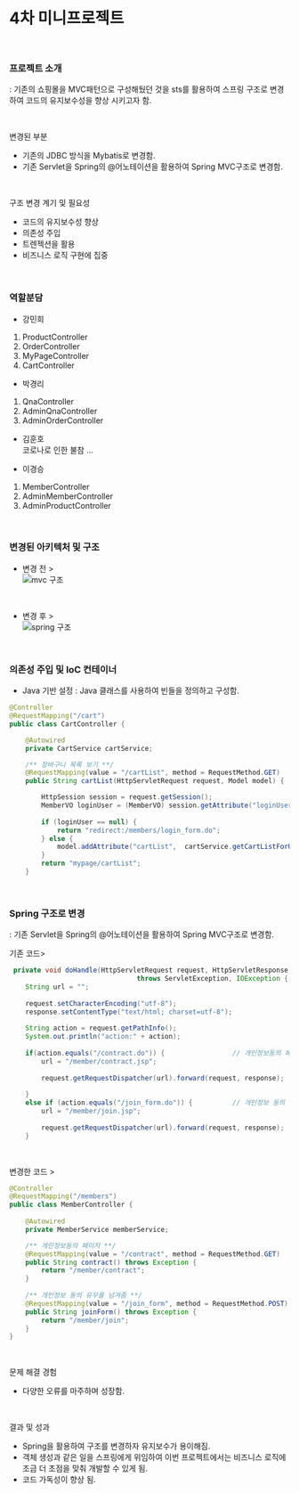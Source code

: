 # 4차 미니프로젝트

<br>

### 프로젝트 소개
: 기존의 쇼핑몰을 MVC패턴으로 구성해뒀던 것을 sts를 활용하여 스프링 구조로 변경하여 코드의 유지보수성을 향상 시키고자 함. 

<br>

변경된 부분 

- 기존의 JDBC 방식을 Mybatis로 변경함. 
- 기존 Servlet을 Spring의 @어노테이션을 활용하여 Spring MVC구조로 변경함.

<br>

구조 변경 계기 및 필요성

- 코드의 유지보수성 향상 
- 의존성 주입 
- 트렌젝션을 활용 
- 비즈니스 로직 구현에 집중

<br>

### 역할분담
- 강민희
1. ProductController
2. OrderController
3. MyPageController
4. CartController
   <br>
   
- 박경리
1. QnaController
2. AdminQnaController
3. AdminOrderController
   <br>
   
- 김훈호 <br>
  코로나로 인한 불참 ...
  
- 이경승
1. MemberController
2. AdminMemberController
3. AdminProductController
 
<br>


### 변경된 아키텍처 및 구조

- 변경 전 > <br>
![mvc 구조](https://github.com/kyungseung/Bootcamp_project04_shopping/assets/81572693/637878b6-6bc0-46d5-9378-29353a38327c)

<br>

- 변경 후 > <br>
![spring 구조](https://github.com/kyungseung/Bootcamp_project04_shopping/assets/81572693/bbb84d5e-84ac-4414-9232-36ba88474d81)

<br>

### 의존성 주입 및 IoC 컨테이너
- Java 기반 설정
: Java 클래스를 사용하여 빈들을 정의하고 구성함. <br>

```java
@Controller
@RequestMapping("/cart")
public class CartController {

	@Autowired
	private CartService cartService;

	/** 장바구니 목록 보기 **/
	@RequestMapping(value = "/cartList", method = RequestMethod.GET)
	public String cartList(HttpServletRequest request, Model model) {

		HttpSession session = request.getSession();
		MemberVO loginUser = (MemberVO) session.getAttribute("loginUser");
	
		if (loginUser == null) {
			return "redirect:/members/login_form.do";
		} else {
			model.addAttribute("cartList",  cartService.getCartListForUser(loginUser));
		}
		return "mypage/cartList";
	}
```

 <br>

 ### Spring 구조로 변경
 : 기존 Servlet을 Spring의 @어노테이션을 활용하여 Spring MVC구조로 변경함. <br>

기존 코드> <br>
```java
 private void doHandle(HttpServletRequest request, HttpServletResponse response) 
								throws ServletException, IOException {
	String url = "";
		
	request.setCharacterEncoding("utf-8");
	response.setContentType("text/html; charset=utf-8");
		
	String action = request.getPathInfo();
	System.out.println("action:" + action);
		
	if(action.equals("/contract.do")) {					// 개인정보동의 페이지
		url = "/member/contract.jsp";
			
		request.getRequestDispatcher(url).forward(request, response);
		
	}
	else if (action.equals("/join_form.do")) {			// 개인정보 동의 유무를 넘겨줌
		url = "/member/join.jsp";
	
		request.getRequestDispatcher(url).forward(request, response);
	}
```
<br>

변경한 코드 > <br>
```java
@Controller
@RequestMapping("/members")
public class MemberController {
	
	@Autowired
	private MemberService memberService;

	/** 개인정보동의 페이지 **/
	@RequestMapping(value = "/contract", method = RequestMethod.GET)
	public String contract() throws Exception {
		return "/member/contract";
	}
	
	/** 개인정보 동의 유무를 넘겨줌 **/
	@RequestMapping(value = "/join_form", method = RequestMethod.POST)
	public String joinForm() throws Exception {
		return "/member/join";
	}
}
```

<br>


문제 해결 경험
- 다양한 오류를 마주하며 성장함.

<br>

결과 및 성과
- Spring을 활용하여 구조를 변경하자 유지보수가 용이해짐. 
- 객체 생성과 같은 일을 스프링에게 위임하여 이번 프로젝트에서는 비즈니스 로직에 조금 더 초점을 맞춰 개발할 수 있게 됨. 
- 코드 가독성이 향상 됨. 
